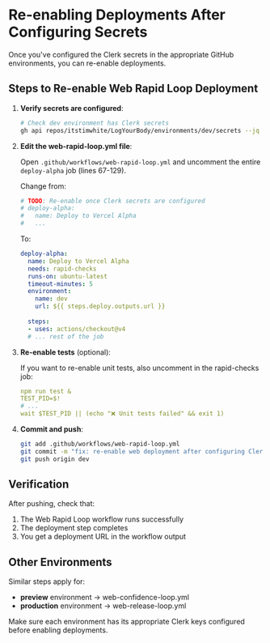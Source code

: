 # Re-enabling Deployments After Configuring Secrets

Once you've configured the Clerk secrets in the appropriate GitHub environments, you can re-enable deployments.

## Steps to Re-enable Web Rapid Loop Deployment

1. **Verify secrets are configured**:
   ```bash
   # Check dev environment has Clerk secrets
   gh api repos/itstimwhite/LogYourBody/environments/dev/secrets --jq '.secrets[].name' | grep CLERK
   ```

2. **Edit the web-rapid-loop.yml file**:
   
   Open `.github/workflows/web-rapid-loop.yml` and uncomment the entire `deploy-alpha` job (lines 67-129).
   
   Change from:
   ```yaml
   # TODO: Re-enable once Clerk secrets are configured
   # deploy-alpha:
   #   name: Deploy to Vercel Alpha
   #   ...
   ```
   
   To:
   ```yaml
   deploy-alpha:
     name: Deploy to Vercel Alpha
     needs: rapid-checks
     runs-on: ubuntu-latest
     timeout-minutes: 5
     environment:
       name: dev
       url: ${{ steps.deploy.outputs.url }}
     
     steps:
     - uses: actions/checkout@v4
     # ... rest of the job
   ```

3. **Re-enable tests** (optional):
   
   If you want to re-enable unit tests, also uncomment in the rapid-checks job:
   ```yaml
   npm run test &
   TEST_PID=$!
   # ...
   wait $TEST_PID || (echo "❌ Unit tests failed" && exit 1)
   ```

4. **Commit and push**:
   ```bash
   git add .github/workflows/web-rapid-loop.yml
   git commit -m "fix: re-enable web deployment after configuring Clerk secrets"
   git push origin dev
   ```

## Verification

After pushing, check that:
1. The Web Rapid Loop workflow runs successfully
2. The deployment step completes
3. You get a deployment URL in the workflow output

## Other Environments

Similar steps apply for:
- **preview** environment → web-confidence-loop.yml
- **production** environment → web-release-loop.yml

Make sure each environment has its appropriate Clerk keys configured before enabling deployments.